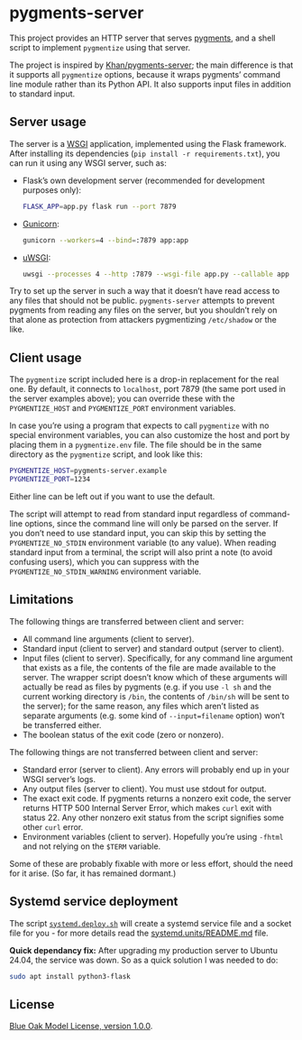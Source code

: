 # pygments-server

This project provides an HTTP server that serves [pygments][],
and a shell script to implement `pygmentize` using that server.

The project is inspired by [Khan/pygments-server][];
the main difference is that it supports all `pygmentize` options,
because it wraps pygments’ command line module rather than its Python API.
It also supports input files in addition to standard input.

## Server usage

The server is a [WSGI][] application, implemented using the Flask framework.
After installing its dependencies (`pip install -r requirements.txt`),
you can run it using any WSGI server, such as:

- Flask’s own development server (recommended for development purposes only):

  ```sh
  FLASK_APP=app.py flask run --port 7879
  ```
  
- [Gunicorn][]:

  ```sh
  gunicorn --workers=4 --bind=:7879 app:app
  ```
  
- [uWSGI][]:

  ```sh
  uwsgi --processes 4 --http :7879 --wsgi-file app.py --callable app
  ```

Try to set up the server in such a way that it doesn’t have read access to any files that should not be public.
`pygments-server` attempts to prevent pygments from reading any files on the server,
but you shouldn’t rely on that alone as protection from attackers pygmentizing `/etc/shadow` or the like.

## Client usage

The `pygmentize` script included here is a drop-in replacement for the real one.
By default, it connects to `localhost`, port 7879
(the same port used in the server examples above);
you can override these with the `PYGMENTIZE_HOST` and `PYGMENTIZE_PORT` environment variables.

In case you’re using a program that expects to call `pygmentize` with no special environment variables,
you can also customize the host and port by placing them in a `pygmentize.env` file.
The file should be in the same directory as the `pygmentize` script, and look like this:

```sh
PYGMENTIZE_HOST=pygments-server.example
PYGMENTIZE_PORT=1234
```

Either line can be left out if you want to use the default.

The script will attempt to read from standard input regardless of command-line options,
since the command line will only be parsed on the server.
If you don’t need to use standard input,
you can skip this by setting the `PYGMENTIZE_NO_STDIN` environment variable (to any value).
When reading standard input from a terminal,
the script will also print a note (to avoid confusing users),
which you can suppress with the `PYGMENTIZE_NO_STDIN_WARNING` environment variable.

## Limitations

The following things are transferred between client and server:

- All command line arguments (client to server).
- Standard input (client to server) and standard output (server to client).
- Input files (client to server).
  Specifically, for any command line argument that exists as a file,
  the contents of the file are made available to the server.
  The wrapper script doesn’t know which of these arguments will actually be read as files by pygments
  (e.g. if you use `-l sh` and the current working directory is `/bin`,
  the contents of `/bin/sh` will be sent to the server);
  for the same reason, any files which aren’t listed as separate arguments
  (e.g. some kind of `--input=filename` option)
  won’t be transferred either.
- The boolean status of the exit code (zero or nonzero).

The following things are not transferred between client and server:

- Standard error (server to client).
  Any errors will probably end up in your WSGI server’s logs.
- Any output files (server to client).
  You must use stdout for output.
- The exact exit code.
  If pygments returns a nonzero exit code,
  the server returns HTTP 500 Internal Server Error,
  which makes `curl` exit with status 22.
  Any other nonzero exit status from the script signifies some other `curl` error.
- Environment variables (client to server).
  Hopefully you’re using `-fhtml` and not relying on the `$TERM` variable.

Some of these are probably fixable with more or less effort,
should the need for it arise.
(So far, it has remained dormant.)

## Systemd service deployment

The script [`systemd.deploy.sh`](systemd.deploy.sh) will create a systemd service file and a socket file for you - for more details read the [systemd.units/README.md](systemd.units/README.md) file.

**Quick dependancy fix:** After upgrading my production server to Ubuntu 24.04, the service was down. So as a quick solution I was needed to do: 

```bash
sudo apt install python3-flask
```

## License

[Blue Oak Model License, version 1.0.0][BlueOak-1.0.0].

[pygments]: https://pygments.org/
[Khan/pygments-server]: https://github.com/Khan/pygments-server
[WSGI]: https://www.wikidata.org/wiki/Special:GoToLinkedPage/enwiki/Q539164
[Gunicorn]: https://gunicorn.org/
[uWSGI]: https://uwsgi-docs.readthedocs.io/en/latest/
[BlueOak-1.0.0]: https://blueoakcouncil.org/license/1.0.0
